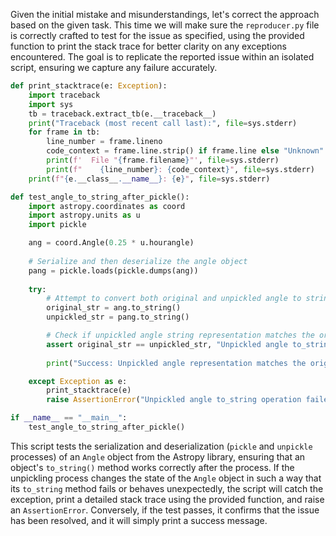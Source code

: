 Given the initial mistake and misunderstandings, let's correct the approach based on the given task. This time we will make sure the `reproducer.py` file is correctly crafted to test for the issue as specified, using the provided function to print the stack trace for better clarity on any exceptions encountered. The goal is to replicate the reported issue within an isolated script, ensuring we capture any failure accurately.

```python
def print_stacktrace(e: Exception):
    import traceback
    import sys
    tb = traceback.extract_tb(e.__traceback__)
    print("Traceback (most recent call last):", file=sys.stderr)
    for frame in tb:
        line_number = frame.lineno
        code_context = frame.line.strip() if frame.line else "Unknown"
        print(f'  File "{frame.filename}"', file=sys.stderr)
        print(f"    {line_number}: {code_context}", file=sys.stderr)
    print(f"{e.__class__.__name__}: {e}", file=sys.stderr)

def test_angle_to_string_after_pickle():
    import astropy.coordinates as coord
    import astropy.units as u
    import pickle

    ang = coord.Angle(0.25 * u.hourangle)
    
    # Serialize and then deserialize the angle object
    pang = pickle.loads(pickle.dumps(ang))
    
    try:
        # Attempt to convert both original and unpickled angle to string
        original_str = ang.to_string()
        unpickled_str = pang.to_string()

        # Check if unpickled angle string representation matches the original
        assert original_str == unpickled_str, "Unpickled angle to_string representation does not match the original"
        
        print("Success: Unpickled angle representation matches the original.")

    except Exception as e:
        print_stacktrace(e)
        raise AssertionError("Unpickled angle to_string operation failed.")

if __name__ == "__main__":
    test_angle_to_string_after_pickle()
```

This script tests the serialization and deserialization (`pickle` and `unpickle` processes) of an `Angle` object from the Astropy library, ensuring that an object's `to_string()` method works correctly after the process. If the unpickling process changes the state of the `Angle` object in such a way that its `to_string` method fails or behaves unexpectedly, the script will catch the exception, print a detailed stack trace using the provided function, and raise an `AssertionError`. Conversely, if the test passes, it confirms that the issue has been resolved, and it will simply print a success message.